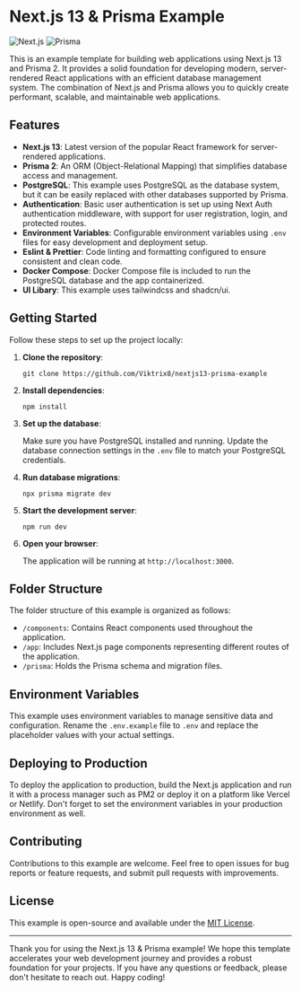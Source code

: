 # Next.js 13 & Prisma Example

![Next.js](https://img.shields.io/badge/Next.js-13.0.0-blue?logo=next.js)
![Prisma](https://img.shields.io/badge/Prisma-2.30.3-blue?logo=prisma)

This is an example template for building web applications using Next.js 13 and Prisma 2. It provides a solid foundation for developing modern, server-rendered React applications with an efficient database management system. The combination of Next.js and Prisma allows you to quickly create performant, scalable, and maintainable web applications.

## Features

- **Next.js 13**: Latest version of the popular React framework for server-rendered applications.
- **Prisma 2**: An ORM (Object-Relational Mapping) that simplifies database access and management.
- **PostgreSQL**: This example uses PostgreSQL as the database system, but it can be easily replaced with other databases supported by Prisma.
- **Authentication**: Basic user authentication is set up using Next Auth authentication middleware, with support for user registration, login, and protected routes.
- **Environment Variables**: Configurable environment variables using `.env` files for easy development and deployment setup.
- **Eslint & Prettier**: Code linting and formatting configured to ensure consistent and clean code.
- **Docker Compose**: Docker Compose file is included to run the PostgreSQL database and the app containerized.
- **UI Libary**: This example uses tailwindcss and shadcn/ui.

## Getting Started

Follow these steps to set up the project locally:

1. **Clone the repository**:

   ```
   git clone https://github.com/Viktrix8/nextjs13-prisma-example
   ```

2. **Install dependencies**:

   ```
   npm install
   ```

3. **Set up the database**:

   Make sure you have PostgreSQL installed and running. Update the database connection settings in the `.env` file to match your PostgreSQL credentials.

4. **Run database migrations**:

   ```
   npx prisma migrate dev
   ```

5. **Start the development server**:

   ```
   npm run dev
   ```

6. **Open your browser**:

   The application will be running at `http://localhost:3000`.

## Folder Structure

The folder structure of this example is organized as follows:

- `/components`: Contains React components used throughout the application.
- `/app`: Includes Next.js page components representing different routes of the application.
- `/prisma`: Holds the Prisma schema and migration files.

## Environment Variables

This example uses environment variables to manage sensitive data and configuration. Rename the `.env.example` file to `.env` and replace the placeholder values with your actual settings.

## Deploying to Production

To deploy the application to production, build the Next.js application and run it with a process manager such as PM2 or deploy it on a platform like Vercel or Netlify. Don't forget to set the environment variables in your production environment as well.

## Contributing

Contributions to this example are welcome. Feel free to open issues for bug reports or feature requests, and submit pull requests with improvements.

## License

This example is open-source and available under the [MIT License](LICENSE).

---

Thank you for using the Next.js 13 & Prisma example! We hope this template accelerates your web development journey and provides a robust foundation for your projects. If you have any questions or feedback, please don't hesitate to reach out. Happy coding!

